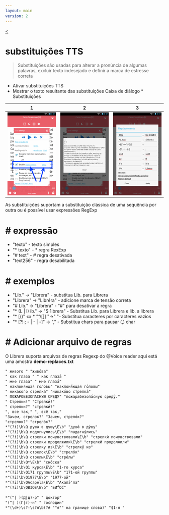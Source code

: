 ```yaml
---
layout: main
version: 2
---
```

[<](/wiki/faq)

# substituições TTS

> Substituições são usadas para alterar a pronúncia de algumas palavras, excluir texto indesejado e definir a marca de estresse correta

* Ativar substituições TTS
* Mostrar o texto resultante das substituições
Caixa de diálogo * Substituições

|1|2|3|
|-|-|-|
|![](1.png)|![](2.png)|![](3.png)|


As substituições suportam a substituição clássica de uma sequência por outra ou é possível usar expressões RegExp

# # expressão

* &quot;texto&quot; - texto simples
* &quot;* texto&quot; - * regra RexExp
* &quot;# text&quot; - # regra desativada
* &quot;text256&quot; - regra desabilitada

# # exemplos

* &quot;Lib.&quot; -&gt; &quot;Librera&quot; - substitua Lib. para Librera
* &quot;Librera&quot; -&gt; &quot;Libréra&quot; - adicione marca de tensão correta
* &quot;# Lib.&quot; -&gt; &quot;Librera&quot; - &quot;#&quot; para desativar a regra
* &quot;* (L | l) ib.&quot; -&gt; &quot;$ 1ibrera&quot; - Substitua Lib. para Librera e lib. a librera
* &quot;* [()&quot; «» * ”“/[]] &quot;-&gt;&quot; &quot;- Substitua caracteres por caracteres vazios
* &quot;* [?!:; - | - | -]&quot; -&gt; &quot;,&quot; - Substitua chars para pausar (,) char

# # Adicionar arquivo de regras

O Librera suporta arquivos de regras Regexp do @Voice reader
aqui está uma amostra **demo-replaces.txt**

```
" живого " "живо́ва"
" как глаза " " как глаза́ "
" мне глаза" " мне глаза́"
" наклоняющая головы" "наклоня́ющая го́ловы"
" никакого стрелка" "никако́во стрелка́"
" ПОЖАРОБЕЗОПАСНУЮ СРЕДУ" "пожарабезопа́сную среду́."
" Стрелки!" "Стрелки́!"
" стрелки?" "стрелки́?"
", все так," ", всё так,"
"Зачем, стрелок?" "Зачем, стрело́к?"
"стрелок?" "стрело́к?"
*"(?i)\b\Q душа в душу\E\b" "душа́ в ду́шу"
*"(?i)\b\Q подогнулись\E\b" "падагну́лись"
*"(?i)\b\Q стрелки почувствовали\E\b" "стрелки́ почувствовали"
*"(?i)\b\Q стрелки продолжили\E\b" "стрелки́ продолжили"
*"(?i)\b\Q стрелку из\E\b" "стрелку́ из"
*"(?i)\b\Q стрелок\E\b" "стрело́к"
*"(?i)\b\Q стрелы\E\b" "стре́лы"
*"(?i)\b\Q*\E\b" "сно́ска"
*"(?i)\b\Q1 курса\E\b" "1-го курса"
*"(?i)\b\Q171 группы\E\b" "171-ой группы"
*"(?i)\b\Q1977\E\b" "1977-ой"
*"(?i)\b\QAcapela\E\b" "Акапэ́'ла"
*"(?i)\b\QBIOS\E\b" "БИ́“О́С"

*"(^| )(Д|д)-р" " доктор"
"(^| )(Г|г)-н" " господин"
*"(\d+)\s?-\s?я\b(?# ""я"" на границе слова)" "$1-я "

```


   
